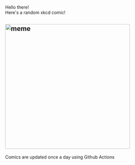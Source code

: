 Hello there! <br>Here's a random xkcd comic!<br>
## <img src="https://imgs.xkcd.com/comics/timeghost.png" alt="meme" width="400"/><br>
Comics are updated once a day using Github Actions